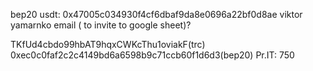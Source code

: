 bep20 usdt: 0x47005c034930f4cf6dbaf9da8e0696a22bf0d8ae
viktor yamarnko email ( to invite to google sheet)?

TKfUd4cbdo99hbAT9hqxCWKcThu1oviakF(trc) 0xec0c0faf2c2c4149bd6a6598b9c71ccb60f1d6d3(bep20) Pr.IT: 750
